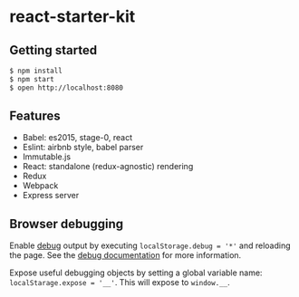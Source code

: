 # react-starter-kit

## Getting started

```bash
$ npm install
$ npm start
$ open http://localhost:8080
```

## Features

- Babel: es2015, stage-0, react
- Eslint: airbnb style, babel parser
- Immutable.js
- React: standalone (redux-agnostic) rendering
- Redux
- Webpack
- Express server

## Browser debugging

Enable [debug](https://www.npmjs.com/package/debug) output by executing `localStorage.debug = '*'` and reloading the page. See the [debug documentation](https://www.npmjs.com/package/debug#browser-support) for more information.

Expose useful debugging objects by setting a global variable name: `localStarage.expose = '__'`. This will expose to `window.__`.
